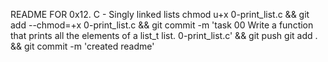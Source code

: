 README FOR 0x12. C - Singly linked lists
chmod u+x 0-print_list.c && git add --chmod=+x 0-print_list.c && git commit -m 'task 00 Write a function that prints all the elements of a list_t list. 0-print_list.c' && git push
git add . && git commit -m 'created readme'